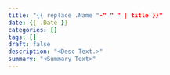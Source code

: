 ```yaml
---
title: "{{ replace .Name "-" " " | title }}"
date: {{ .Date }}
categories: []
tags: []
draft: false
description: "<Desc Text.>"
summary: "<Summary Text>"
---
```




